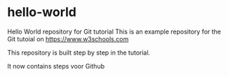 # hello-world
Hello World repository for Git tutorial
This is an example repository for the Git tutoial on https://www.w3schools.com

This repository is built step by step in the tutorial.

It now contains steps voor Github
